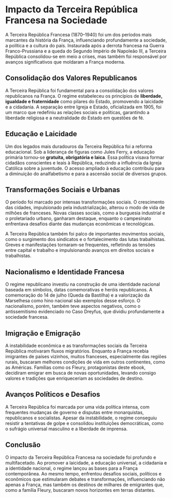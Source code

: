 # Impacto da Terceira República Francesa na Sociedade

A Terceira República Francesa (1870–1940) foi um dos períodos mais marcantes da história da França, influenciando profundamente a sociedade, a política e a cultura do país. Instaurada após a derrota francesa na Guerra Franco-Prussiana e a queda do Segundo Império de Napoleão III, a Terceira República consolidou-se em meio a crises, mas também foi responsável por avanços significativos que moldaram a França moderna.

## Consolidação dos Valores Republicanos

A Terceira República foi fundamental para a consolidação dos valores republicanos na França. O regime estabeleceu os princípios de **liberdade, igualdade e fraternidade** como pilares do Estado, promovendo a laicidade e a cidadania. A separação entre Igreja e Estado, oficializada em 1905, foi um marco que redefiniu as relações sociais e políticas, garantindo a liberdade religiosa e a neutralidade do Estado em questões de fé.

## Educação e Laicidade

Um dos legados mais duradouros da Terceira República foi a reforma educacional. Sob a liderança de figuras como Jules Ferry, a educação primária tornou-se **gratuita, obrigatória e laica**. Essa política visava formar cidadãos conscientes e leais à República, reduzindo a influência da Igreja Católica sobre a juventude. O acesso ampliado à educação contribuiu para a diminuição do analfabetismo e para a ascensão social de diversos grupos.

## Transformações Sociais e Urbanas

O período foi marcado por intensas transformações sociais. O crescimento das cidades, impulsionado pela industrialização, alterou o modo de vida de milhões de franceses. Novas classes sociais, como a burguesia industrial e o proletariado urbano, ganharam destaque, enquanto o campesinato enfrentava desafios diante das mudanças econômicas e tecnológicas.

A Terceira República também foi palco de importantes movimentos sociais, como o surgimento dos sindicatos e o fortalecimento das lutas trabalhistas. Greves e manifestações tornaram-se frequentes, refletindo as tensões entre capital e trabalho e impulsionando avanços em direitos sociais e trabalhistas.

## Nacionalismo e Identidade Francesa

O regime republicano investiu na construção de uma identidade nacional baseada em símbolos, datas comemorativas e heróis republicanos. A comemoração do 14 de julho (Queda da Bastilha) e a valorização da Marselhesa como hino nacional são exemplos desse esforço. O nacionalismo, porém, também teve aspectos negativos, como o antissemitismo evidenciado no Caso Dreyfus, que dividiu profundamente a sociedade francesa.

## Imigração e Emigração

A instabilidade econômica e as transformações sociais da Terceira República motivaram fluxos migratórios. Enquanto a França recebia imigrantes de países vizinhos, muitos franceses, especialmente das regiões rurais, buscaram melhores condições de vida em outros continentes, como as Américas. Famílias como os Fleury, protagonistas deste ebook, decidiram emigrar em busca de novas oportunidades, levando consigo valores e tradições que enriqueceriam as sociedades de destino.

## Avanços Políticos e Desafios

A Terceira República foi marcada por uma vida política intensa, com frequentes mudanças de governo e disputas entre monarquistas, republicanos e socialistas. Apesar da instabilidade, o regime conseguiu resistir a tentativas de golpe e consolidou instituições democráticas, como o sufrágio universal masculino e a liberdade de imprensa.

## Conclusão

O impacto da Terceira República Francesa na sociedade foi profundo e multifacetado. Ao promover a laicidade, a educação universal, a cidadania e a identidade nacional, o regime lançou as bases para a França contemporânea. Ao mesmo tempo, enfrentou desafios sociais, políticos e econômicos que estimularam debates e transformações, influenciando não apenas a França, mas também os destinos de milhares de emigrantes que, como a família Fleury, buscaram novos horizontes em terras distantes.